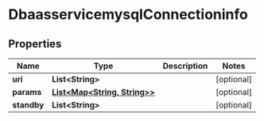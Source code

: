 # DbaasservicemysqlConnectioninfo

## Properties
Name | Type | Description | Notes
------------ | ------------- | ------------- | -------------
**uri** | **List&lt;String&gt;** |  |  [optional]
**params** | [**List&lt;Map&lt;String, String&gt;&gt;**](Map.md) |  |  [optional]
**standby** | **List&lt;String&gt;** |  |  [optional]
